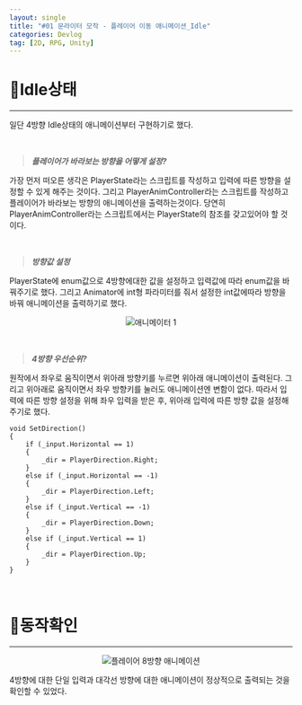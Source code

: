 ```yaml
---
layout: single
title: "#01 문라이터 모작 - 플레이어 이동 애니메이션_Idle"
categories: Devlog
tag: [2D, RPG, Unity]
---
```


# 📜Idle상태

---

일단 4방향 Idle상태의 애니메이션부터 구현하기로 했다. 

<br />

> ***플레이어가 바라보는 방향을 어떻게 설정?***

가장 먼저 떠오른 생각은 PlayerState라는 스크립트를 작성하고 입력에 따른 방향을 설정할 수 있게 해주는 것이다. 그리고 PlayerAnimController라는 스크립트를 작성하고 플레이어가 바라보는 방향의 애니메이션을 출력하는것이다. 당연히 PlayerAnimController라는 스크립트에서는 PlayerState의 참조를 갖고있어야 할 것이다.

<br />

> ***방향값 설정***

PlayerState에 enum값으로 4방향에대한 값을 설정하고 입력값에 따라 enum값을 바꿔주기로 했다. 그리고 Animator에 int형 파라미터를 줘서 설정한 int값에따라 방향을 바꿔 애니메이션을 출력하기로 했다. 

<p align="center"><img src="{{site.url}}/images/2023-03-22-2D_RPG_Copy02/애니메이터 1.png" alt="애니메이터 1" /></p>

<br />

> ***4방향 우선순위?***

원작에서 좌우로 움직이면서 위아래 방향키를 누르면 위아래 애니메이션이 출력된다. 그리고 위아래로 움직이면서 좌우 방향키를 눌러도 애니메이션엔 변함이 없다. 따라서 입력에 따른 방향 설정을 위해 좌우 입력을 받은 후, 위아래 입력에 따른 방향 값을 설정해주기로 했다.

```
void SetDirection()
{
    if (_input.Horizontal == 1)
    {
        _dir = PlayerDirection.Right;
    }
    else if (_input.Horizontal == -1)
    {
        _dir = PlayerDirection.Left;
    }
    else if (_input.Vertical == -1)
    {
        _dir = PlayerDirection.Down;
    }
    else if (_input.Vertical == 1)
    {
        _dir = PlayerDirection.Up;
    }
}

```

<br />

# 📜동작확인

---

<p align="center"><img src="{{site.url}}/images/2023-03-22-2D_RPG_Copy02/플레이어 8방향 애니메이션.gif" alt="플레이어 8방향 애니메이션" /></p>

4방향에 대한 단일 입력과 대각선 방향에 대한 애니메이션이 정상적으로 출력되는 것을 확인할 수 있었다.